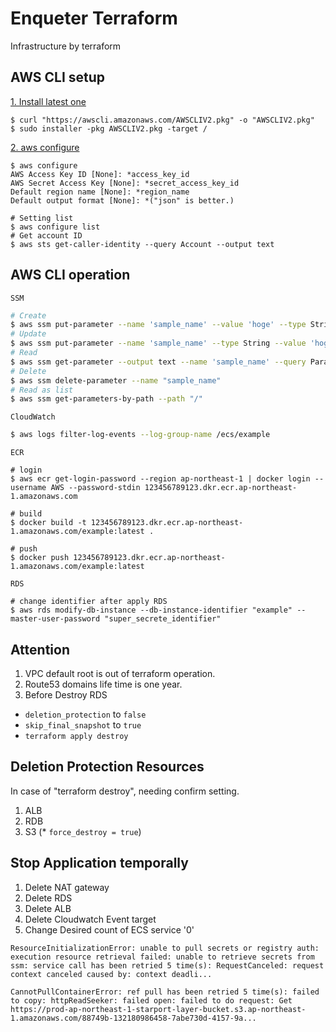 # Enqueter Terraform

Infrastructure by terraform

## AWS CLI setup
<u>1. Install latest one</u>
```
$ curl "https://awscli.amazonaws.com/AWSCLIV2.pkg" -o "AWSCLIV2.pkg"
$ sudo installer -pkg AWSCLIV2.pkg -target /
```


<u>2. aws configure</u>
```
$ aws configure
AWS Access Key ID [None]: *access_key_id
AWS Secret Access Key [None]: *secret_access_key_id
Default region name [None]: *region_name
Default output format [None]: *("json" is better.)
```

```
# Setting list
$ aws configure list
# Get account ID
$ aws sts get-caller-identity --query Account --output text
```

## AWS CLI operation

`SSM`
```bash
# Create
$ aws ssm put-parameter --name 'sample_name' --value 'hoge' --type String
# Update
$ aws ssm put-parameter --name 'sample_name' --type String --value 'hogehoge' --overwrite
# Read
$ aws ssm get-parameter --output text --name 'sample_name' --query Parameter.Value
# Delete
$ aws ssm delete-parameter --name "sample_name"
# Read as list
$ aws ssm get-parameters-by-path --path "/"
```

`CloudWatch`
```bash
$ aws logs filter-log-events --log-group-name /ecs/example
```

`ECR`
```
# login
$ aws ecr get-login-password --region ap-northeast-1 | docker login --username AWS --password-stdin 123456789123.dkr.ecr.ap-northeast-1.amazonaws.com  

# build
$ docker build -t 123456789123.dkr.ecr.ap-northeast-1.amazonaws.com/example:latest .

# push
$ docker push 123456789123.dkr.ecr.ap-northeast-1.amazonaws.com/example:latest
```

`RDS`
```
# change identifier after apply RDS
$ aws rds modify-db-instance --db-instance-identifier "example" --master-user-password "super_secrete_identifier"
```

## Attention

1. VPC default root is out of terraform operation.
2. Route53 domains life time is one year.
3. Before Destroy RDS
* `deletion_protection` to `false`
* `skip_final_snapshot` to `true`
* `terraform apply destroy`

## Deletion Protection Resources

In case of "terraform destroy", needing confirm setting.

1. ALB
2. RDB
3. S3 (* `force_destroy = true`)

## Stop Application temporally

1. Delete NAT gateway
2. Delete RDS
3. Delete ALB
4. Delete Cloudwatch Event target
5. Change Desired count of ECS service '0' 

```
ResourceInitializationError: unable to pull secrets or registry auth: execution resource retrieval failed: unable to retrieve secrets from ssm: service call has been retried 5 time(s): RequestCanceled: request context canceled caused by: context deadli...

CannotPullContainerError: ref pull has been retried 5 time(s): failed to copy: httpReadSeeker: failed open: failed to do request: Get https://prod-ap-northeast-1-starport-layer-bucket.s3.ap-northeast-1.amazonaws.com/88749b-132180986458-7abe730d-4157-9a...
```